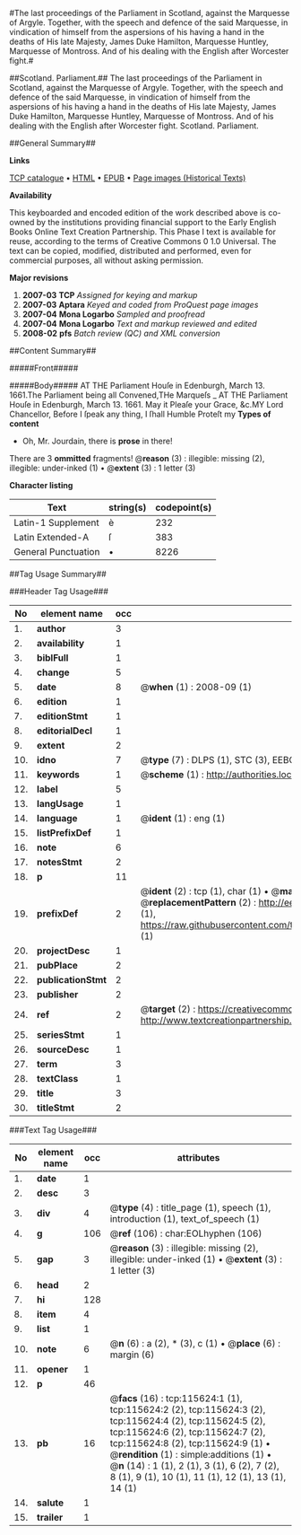 #The last proceedings of the Parliament in Scotland, against the Marquesse of Argyle. Together, with the speech and defence of the said Marquesse, in vindication of himself from the aspersions of his having a hand in the deaths of His late Majesty, James Duke Hamilton, Marquesse Huntley, Marquesse of Montross. And of his dealing with the English after Worcester fight.#

##Scotland. Parliament.##
The last proceedings of the Parliament in Scotland, against the Marquesse of Argyle. Together, with the speech and defence of the said Marquesse, in vindication of himself from the aspersions of his having a hand in the deaths of His late Majesty, James Duke Hamilton, Marquesse Huntley, Marquesse of Montross. And of his dealing with the English after Worcester fight.
Scotland. Parliament.

##General Summary##

**Links**

[TCP catalogue](http://www.ota.ox.ac.uk/tcp/)  • 
[HTML](http://tei.it.ox.ac.uk/tcp/Texts-HTML/free/A92/A92567.html)  • 
[EPUB](http://tei.it.ox.ac.uk/tcp/Texts-EPUB/free/A92/A92567.epub) • 
[Page images (Historical Texts)](https://data.historicaltexts.jisc.ac.uk/view?pubId=eebo-99863422e&pageId=eebo-99863422e-115624-1)

**Availability**

This keyboarded and encoded edition of the
	       work described above is co-owned by the institutions
	       providing financial support to the Early English Books
	       Online Text Creation Partnership. This Phase I text is
	       available for reuse, according to the terms of Creative
	       Commons 0 1.0 Universal. The text can be copied,
	       modified, distributed and performed, even for
	       commercial purposes, all without asking permission.

**Major revisions**

1. __2007-03__ __TCP__ *Assigned for keying and markup*
1. __2007-03__ __Aptara__ *Keyed and coded from ProQuest page images*
1. __2007-04__ __Mona Logarbo__ *Sampled and proofread*
1. __2007-04__ __Mona Logarbo__ *Text and markup reviewed and edited*
1. __2008-02__ __pfs__ *Batch review (QC) and XML conversion*

##Content Summary##

#####Front#####

#####Body#####
AT THE
Parliament Houſe in Edenburgh,
March 13. 1661.The Parliament being all Convened,THe Marqueſs 
    _ AT THE
Parliament Houſe in Edenburgh,
March 13. 1661.
May it Pleaſe your Grace, &c.MY Lord Chancellor, Before I ſpeak any thing,
I ſhall Humble Proteſt my
**Types of content**

  * Oh, Mr. Jourdain, there is **prose** in there!

There are 3 **ommitted** fragments! 
 @__reason__ (3) : illegible: missing (2), illegible: under-inked (1)  •  @__extent__ (3) : 1 letter (3)

**Character listing**


|Text|string(s)|codepoint(s)|
|---|---|---|
|Latin-1 Supplement|è|232|
|Latin Extended-A|ſ|383|
|General Punctuation|•|8226|

##Tag Usage Summary##

###Header Tag Usage###

|No|element name|occ|attributes|
|---|---|---|---|
|1.|__author__|3||
|2.|__availability__|1||
|3.|__biblFull__|1||
|4.|__change__|5||
|5.|__date__|8| @__when__ (1) : 2008-09 (1)|
|6.|__edition__|1||
|7.|__editionStmt__|1||
|8.|__editorialDecl__|1||
|9.|__extent__|2||
|10.|__idno__|7| @__type__ (7) : DLPS (1), STC (3), EEBO-CITATION (1), PROQUEST (1), VID (1)|
|11.|__keywords__|1| @__scheme__ (1) : http://authorities.loc.gov/ (1)|
|12.|__label__|5||
|13.|__langUsage__|1||
|14.|__language__|1| @__ident__ (1) : eng (1)|
|15.|__listPrefixDef__|1||
|16.|__note__|6||
|17.|__notesStmt__|2||
|18.|__p__|11||
|19.|__prefixDef__|2| @__ident__ (2) : tcp (1), char (1)  •  @__matchPattern__ (2) : ([0-9\-]+):([0-9IVX]+) (1), (.+) (1)  •  @__replacementPattern__ (2) : http://eebo.chadwyck.com/downloadtiff?vid=$1&page=$2 (1), https://raw.githubusercontent.com/textcreationpartnership/Texts/master/tcpchars.xml#$1 (1)|
|20.|__projectDesc__|1||
|21.|__pubPlace__|2||
|22.|__publicationStmt__|2||
|23.|__publisher__|2||
|24.|__ref__|2| @__target__ (2) : https://creativecommons.org/publicdomain/zero/1.0/ (1), http://www.textcreationpartnership.org/docs/. (1)|
|25.|__seriesStmt__|1||
|26.|__sourceDesc__|1||
|27.|__term__|3||
|28.|__textClass__|1||
|29.|__title__|3||
|30.|__titleStmt__|2||


###Text Tag Usage###

|No|element name|occ|attributes|
|---|---|---|---|
|1.|__date__|1||
|2.|__desc__|3||
|3.|__div__|4| @__type__ (4) : title_page (1), speech (1), introduction (1), text_of_speech (1)|
|4.|__g__|106| @__ref__ (106) : char:EOLhyphen (106)|
|5.|__gap__|3| @__reason__ (3) : illegible: missing (2), illegible: under-inked (1)  •  @__extent__ (3) : 1 letter (3)|
|6.|__head__|2||
|7.|__hi__|128||
|8.|__item__|4||
|9.|__list__|1||
|10.|__note__|6| @__n__ (6) : a (2), * (3), c (1)  •  @__place__ (6) : margin (6)|
|11.|__opener__|1||
|12.|__p__|46||
|13.|__pb__|16| @__facs__ (16) : tcp:115624:1 (1), tcp:115624:2 (2), tcp:115624:3 (2), tcp:115624:4 (2), tcp:115624:5 (2), tcp:115624:6 (2), tcp:115624:7 (2), tcp:115624:8 (2), tcp:115624:9 (1)  •  @__rendition__ (1) : simple:additions (1)  •  @__n__ (14) : 1 (1), 2 (1), 3 (1), 6 (2), 7 (2), 8 (1), 9 (1), 10 (1), 11 (1), 12 (1), 13 (1), 14 (1)|
|14.|__salute__|1||
|15.|__trailer__|1||
